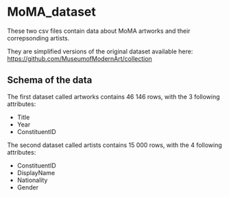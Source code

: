 # MoMA_dataset

These two csv files contain data about MoMA artworks and their correpsonding artists.

They are simplified versions of the original dataset available here: https://github.com/MuseumofModernArt/collection

## Schema of the data

The first dataset called artworks contains 46 146 rows, with the 3 following attributes:
  - Title
  - Year
  - ConstituentID
 
The second dataset called artists contains 15 000 rows, with the 4 following attributes:
  - ConstituentID
  - DisplayName
  - Nationality
  - Gender
  
  
 
